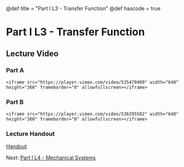 @def title = "Part I L3 - Transfer Function"
@def hascode = true

# Part I L3 - Transfer Function
## Lecture Video
### Part A
~~~
<iframe src="https://player.vimeo.com/video/535470400" width="640" height="360" frameborder="0" allowfullscreen></iframe>
~~~
### Part B
~~~
<iframe src="https://player.vimeo.com/video/536295502" width="640" height="360" frameborder="0" allowfullscreen></iframe>
~~~
### Lecture Handout
[Handout](/part_i/ME417_-_Controls_-_Part_I_Lecture_3_Laplace_Transfer_Function.pdf)

Next: [Part I L4 - Mechanical Systems](../lecture4/)